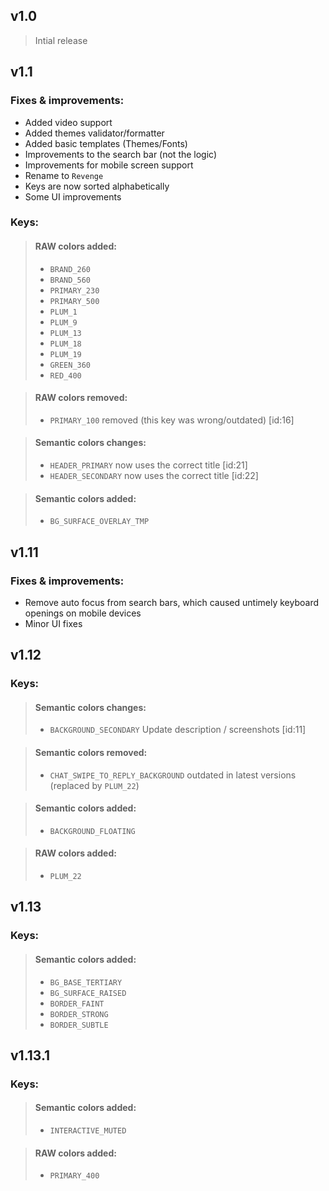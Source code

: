 ## v1.0

> Intial release

## v1.1

### Fixes & improvements:
- Added video support
- Added themes validator/formatter
- Added basic templates (Themes/Fonts)
- Improvements to the search bar (not the logic)
- Improvements for mobile screen support
- Rename to `Revenge`
- Keys are now sorted alphabetically 
- Some UI improvements

### Keys:
>#### RAW colors added:
> - `BRAND_260`
> - `BRAND_560`
> - `PRIMARY_230`
> - `PRIMARY_500`
> - `PLUM_1`
> - `PLUM_9`
> - `PLUM_13`
> - `PLUM_18`
> - `PLUM_19`
> - `GREEN_360`
> - `RED_400`

>#### RAW colors removed:
> - `PRIMARY_100` removed (this key was wrong/outdated) [id:16]

>#### Semantic colors changes:
> - `HEADER_PRIMARY` now uses the correct title [id:21] 
> - `HEADER_SECONDARY` now uses the correct title  [id:22]

>#### Semantic colors added:
> - `BG_SURFACE_OVERLAY_TMP`

## v1.11

### Fixes & improvements:
- Remove auto focus from search bars, which caused untimely keyboard openings on mobile devices
- Minor UI fixes

## v1.12

### Keys:
>#### Semantic colors changes:
> - `BACKGROUND_SECONDARY` Update description / screenshots [id:11] 

>#### Semantic colors removed:
> - `CHAT_SWIPE_TO_REPLY_BACKGROUND` outdated in latest versions (replaced by `PLUM_22`)

>#### Semantic colors added:
> - `BACKGROUND_FLOATING`

>#### RAW colors added:
> - `PLUM_22`

## v1.13

### Keys:
>#### Semantic colors added:
> - `BG_BASE_TERTIARY`
> - `BG_SURFACE_RAISED`
> - `BORDER_FAINT`
> - `BORDER_STRONG`
> - `BORDER_SUBTLE`

## v1.13.1

### Keys:
>#### Semantic colors added:
> - `INTERACTIVE_MUTED`

>#### RAW colors added:
> - `PRIMARY_400`